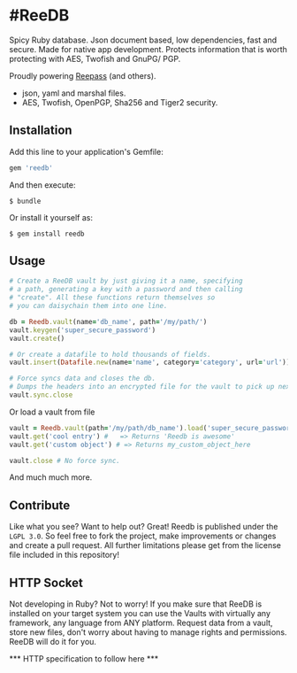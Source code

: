 #ReeDB
======

Spicy Ruby database. Json document based, low dependencies, fast and secure. Made for native app development. Protects information that is worth protecting with AES, Twofish and GnuPG/ PGP.

Proudly powering [Reepass](https://github.com/2RSoftworks/reepass) (and others).

* json, yaml and marshal files.
* AES, Twofish, OpenPGP, Sha256 and Tiger2 security.

## Installation

Add this line to your application's Gemfile:

```ruby
gem 'reedb'
```

And then execute:

    $ bundle

Or install it yourself as:

    $ gem install reedb

## Usage

```ruby
# Create a ReeDB vault by just giving it a name, specifying 
# a path, generating a key with a password and then calling
# "create". All these functions return themselves so 
# you can daisychain them into one line.

db = Reedb.vault(name='db_name', path='/my/path/')
vault.keygen('super_secure_password')
vault.create()

# Or create a datafile to hold thousands of fields.
vault.insert(Datafile.new(name='name', category='category', url='url'))

# Force syncs data and closes the db.
# Dumps the headers into an encrypted file for the vault to pick up next time.
vault.sync.close
```

Or load a vault from file
```ruby
vault = Reedb.vault(path='/my/path/db_name').load('super_secure_password')
vault.get('cool entry') #	=> Returns 'Reedb is awesome'
vault.get('custom object') # => Returns my_custom_object_here

vault.close # No force sync.
```

And much much more.

## Contribute

Like what you see? Want to help out? Great!
Reedb is published under the ```LGPL 3.0```. So feel free to fork the project, make improvements or changes and create a pull request. All further limitations please get from the license file included in this repository!

## HTTP Socket

Not developing in Ruby? Not to worry! If you make sure that ReeDB is installed on your target system you can use the Vaults with virtually any framework, any language from ANY platform.
Request data from a vault, store new files, don't worry about having to manage rights and permissions. ReeDB will do it for you.

*** HTTP specification to follow here ***